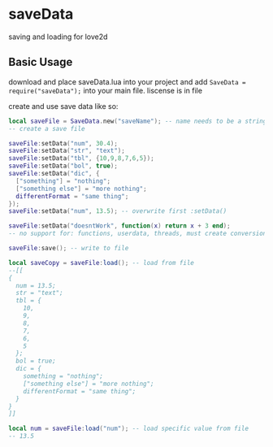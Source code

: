 # saveData
saving and loading for love2d

## Basic Usage
download and place saveData.lua into your project and add ```SaveData = require("saveData");``` into your main file.
liscense is in file

create and use save data like so:
```lua
local saveFile = SaveData.new("saveName"); -- name needs to be a string
-- create a save file

saveFile:setData("num", 30.4);
saveFile:setData("str", "text");
saveFile:setData("tbl", {10,9,8,7,6,5});
saveFile:setData("bol", true);
saveFile:setData("dic", {
  ["something"] = "nothing";
  ["something else"] = "more nothing";
  differentFormat = "same thing";
});
saveFile:setData("num", 13.5); -- overwrite first :setData()

saveFile:setData("doesntWork", function(x) return x + 3 end);
-- no support for: functions, userdata, threads, must create conversions yourself

saveFile:save(); -- write to file

local saveCopy = saveFile:load(); -- load from file
--[[
{
  num = 13.5;
  str = "text";
  tbl = {
    10,
    9,
    8,
    7,
    6,
    5
  };
  bol = true;
  dic = {
    something = "nothing";
    ["something else"] = "more nothing";
    differentFormat = "same thing";
  }
}
]]

local num = saveFile:load("num"); -- load specific value from file
-- 13.5
```
